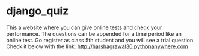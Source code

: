 # django_quiz
This a website where you can give online tests and check your performance.
The questions can be appended for a time period like an online test. 
Go register as class 5th student and you will see a trial question 
Check it below with the link:
http://harshagrawal30.pythonanywhere.com
